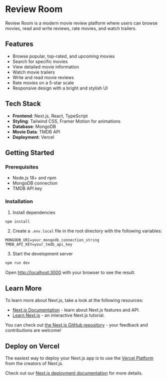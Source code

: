 # Review Room

Review Room is a modern movie review platform where users can browse movies, read and write reviews, rate movies, and watch trailers.

## Features

- Browse popular, top-rated, and upcoming movies
- Search for specific movies
- View detailed movie information
- Watch movie trailers
- Write and read movie reviews
- Rate movies on a 5-star scale
- Responsive design with a bright and stylish UI

## Tech Stack

- **Frontend**: Next.js, React, TypeScript
- **Styling**: Tailwind CSS, Framer Motion for animations
- **Database**: MongoDB
- **Movie Data**: TMDB API
- **Deployment**: Vercel

## Getting Started

### Prerequisites

- Node.js 18+ and npm
- MongoDB connection
- TMDB API key

### Installation

1. Install dependencies

```bash
npm install
```

2. Create a `.env.local` file in the root directory with the following variables:

```
MONGODB_URI=your_mongodb_connection_string
TMDB_API_KEY=your_tmdb_api_key
```

3. Start the development server

```bash
npm run dev
```

Open [http://localhost:3000](http://localhost:3000) with your browser to see the result.

## Learn More

To learn more about Next.js, take a look at the following resources:

- [Next.js Documentation](https://nextjs.org/docs) - learn about Next.js features and API.
- [Learn Next.js](https://nextjs.org/learn) - an interactive Next.js tutorial.

You can check out [the Next.js GitHub repository](https://github.com/vercel/next.js) - your feedback and contributions are welcome!

## Deploy on Vercel

The easiest way to deploy your Next.js app is to use the [Vercel Platform](https://vercel.com/new?utm_medium=default-template&filter=next.js&utm_source=create-next-app&utm_campaign=create-next-app-readme) from the creators of Next.js.

Check out our [Next.js deployment documentation](https://nextjs.org/docs/app/building-your-application/deploying) for more details.
